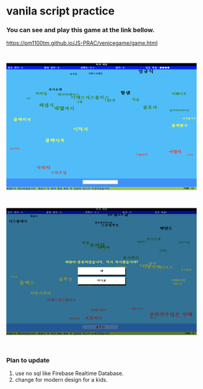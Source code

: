 vanila script practice
==================
### You can see and play this game at the link bellow.
https://pm1100tm.github.io/JS-PRAC/venicegame/game.html

<br>

![alt text](https://github.com/pm1100tm/JS-PRAC/blob/master/venicegame/image/game_image_1%20.png)

<br>

![alt text](https://github.com/pm1100tm/JS-PRAC/blob/master/venicegame/image/game_image_2.png)

<br>

### Plan to update
1. use no sql like Firebase Realtime Database.
2. change for modern design for a kids.
